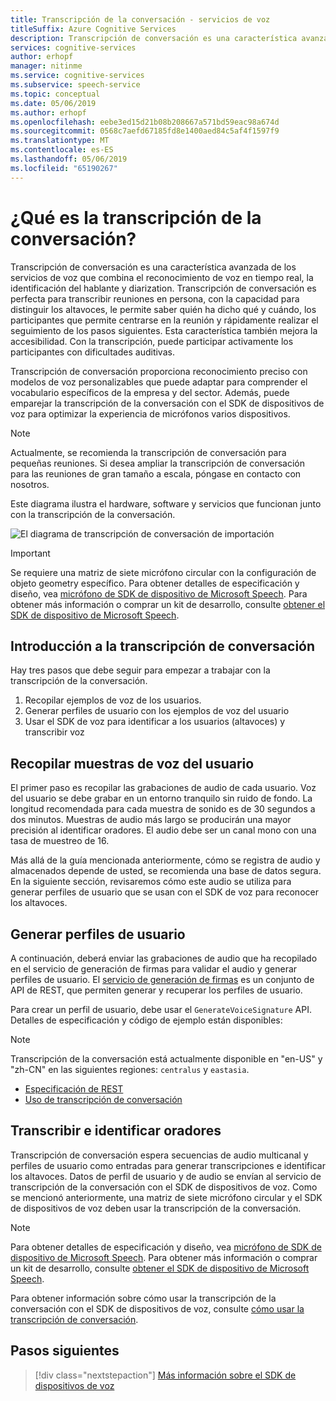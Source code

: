 ```yaml
---
title: Transcripción de la conversación - servicios de voz
titleSuffix: Azure Cognitive Services
description: Transcripción de conversación es una característica avanzada de los servicios de voz que combina el reconocimiento de voz en tiempo real, la identificación del hablante y diarization. Transcripción de conversación es perfecta para transcribir reuniones en persona, con la capacidad para distinguir los altavoces, le permite saber quién ha dicho qué y cuándo, los participantes que permite centrarse en la reunión y rápidamente realizar el seguimiento de los pasos siguientes. Esta característica también mejora la accesibilidad. Con la transcripción, puede participar activamente los participantes con dificultades auditivas.
services: cognitive-services
author: erhopf
manager: nitinme
ms.service: cognitive-services
ms.subservice: speech-service
ms.topic: conceptual
ms.date: 05/06/2019
ms.author: erhopf
ms.openlocfilehash: eebe3ed15d21b08b208667a571bd59eac98a674d
ms.sourcegitcommit: 0568c7aefd67185fd8e1400aed84c5af4f1597f9
ms.translationtype: MT
ms.contentlocale: es-ES
ms.lasthandoff: 05/06/2019
ms.locfileid: "65190267"
---
```

# <a name="what-is-conversation-transcription"></a>¿Qué es la transcripción de la conversación?

Transcripción de conversación es una característica avanzada de los servicios de voz que combina el reconocimiento de voz en tiempo real, la identificación del hablante y diarization. Transcripción de conversación es perfecta para transcribir reuniones en persona, con la capacidad para distinguir los altavoces, le permite saber quién ha dicho qué y cuándo, los participantes que permite centrarse en la reunión y rápidamente realizar el seguimiento de los pasos siguientes. Esta característica también mejora la accesibilidad. Con la transcripción, puede participar activamente los participantes con dificultades auditivas.   

Transcripción de conversación proporciona reconocimiento preciso con modelos de voz personalizables que puede adaptar para comprender el vocabulario específicos de la empresa y del sector. Además, puede emparejar la transcripción de la conversación con el SDK de dispositivos de voz para optimizar la experiencia de micrófonos varios dispositivos.

>[!NOTE]
> Actualmente, se recomienda la transcripción de conversación para pequeñas reuniones. Si desea ampliar la transcripción de conversación para las reuniones de gran tamaño a escala, póngase en contacto con nosotros.

Este diagrama ilustra el hardware, software y servicios que funcionan junto con la transcripción de la conversación.

![El diagrama de transcripción de conversación de importación](media/scenarios/conversation-transcription-service.png)

>[!IMPORTANT]
> Se requiere una matriz de siete micrófono circular con la configuración de objeto geometry específico. Para obtener detalles de especificación y diseño, vea [micrófono de SDK de dispositivo de Microsoft Speech](https://aka.ms/cts/microphone). Para obtener más información o comprar un kit de desarrollo, consulte [obtener el SDK de dispositivo de Microsoft Speech](https://aka.ms/cts/getsdk).

## <a name="get-started-with-conversation-transcription"></a>Introducción a la transcripción de conversación

Hay tres pasos que debe seguir para empezar a trabajar con la transcripción de la conversación.

1. Recopilar ejemplos de voz de los usuarios.
2. Generar perfiles de usuario con los ejemplos de voz del usuario
3. Usar el SDK de voz para identificar a los usuarios (altavoces) y transcribir voz

## <a name="collect-user-voice-samples"></a>Recopilar muestras de voz del usuario

El primer paso es recopilar las grabaciones de audio de cada usuario. Voz del usuario se debe grabar en un entorno tranquilo sin ruido de fondo. La longitud recomendada para cada muestra de sonido es de 30 segundos a dos minutos. Muestras de audio más largo se producirán una mayor precisión al identificar oradores. El audio debe ser un canal mono con una tasa de muestreo de 16.

Más allá de la guía mencionada anteriormente, cómo se registra de audio y almacenados depende de usted, se recomienda una base de datos segura. En la siguiente sección, revisaremos cómo este audio se utiliza para generar perfiles de usuario que se usan con el SDK de voz para reconocer los altavoces.

## <a name="generate-user-profiles"></a>Generar perfiles de usuario

A continuación, deberá enviar las grabaciones de audio que ha recopilado en el servicio de generación de firmas para validar el audio y generar perfiles de usuario. El [servicio de generación de firmas](https://aka.ms/cts/signaturegenservice) es un conjunto de API de REST, que permiten generar y recuperar los perfiles de usuario.

Para crear un perfil de usuario, debe usar el `GenerateVoiceSignature` API. Detalles de especificación y código de ejemplo están disponibles:

> [!NOTE]
> Transcripción de la conversación está actualmente disponible en "en-US" y "zh-CN" en las siguientes regiones: `centralus` y `eastasia`.

* [Especificación de REST](https://aka.ms/cts/signaturegenservice)
* [Uso de transcripción de conversación](https://aka.ms/cts/howto)

## <a name="transcribe-and-identify-speakers"></a>Transcribir e identificar oradores

Transcripción de conversación espera secuencias de audio multicanal y perfiles de usuario como entradas para generar transcripciones e identificar los altavoces. Datos de perfil de usuario y de audio se envían al servicio de transcripción de la conversación con el SDK de dispositivos de voz. Como se mencionó anteriormente, una matriz de siete micrófono circular y el SDK de dispositivos de voz deben usar la transcripción de la conversación.

>[!NOTE]
> Para obtener detalles de especificación y diseño, vea [micrófono de SDK de dispositivo de Microsoft Speech](https://aka.ms/cts/microphone). Para obtener más información o comprar un kit de desarrollo, consulte [obtener el SDK de dispositivo de Microsoft Speech](https://aka.ms/cts/getsdk).

Para obtener información sobre cómo usar la transcripción de la conversación con el SDK de dispositivos de voz, consulte [cómo usar la transcripción de conversación](https://aka.ms/cts/howto).

## <a name="next-steps"></a>Pasos siguientes

> [!div class="nextstepaction"]
> [Más información sobre el SDK de dispositivos de voz](speech-devices-sdk.md)
